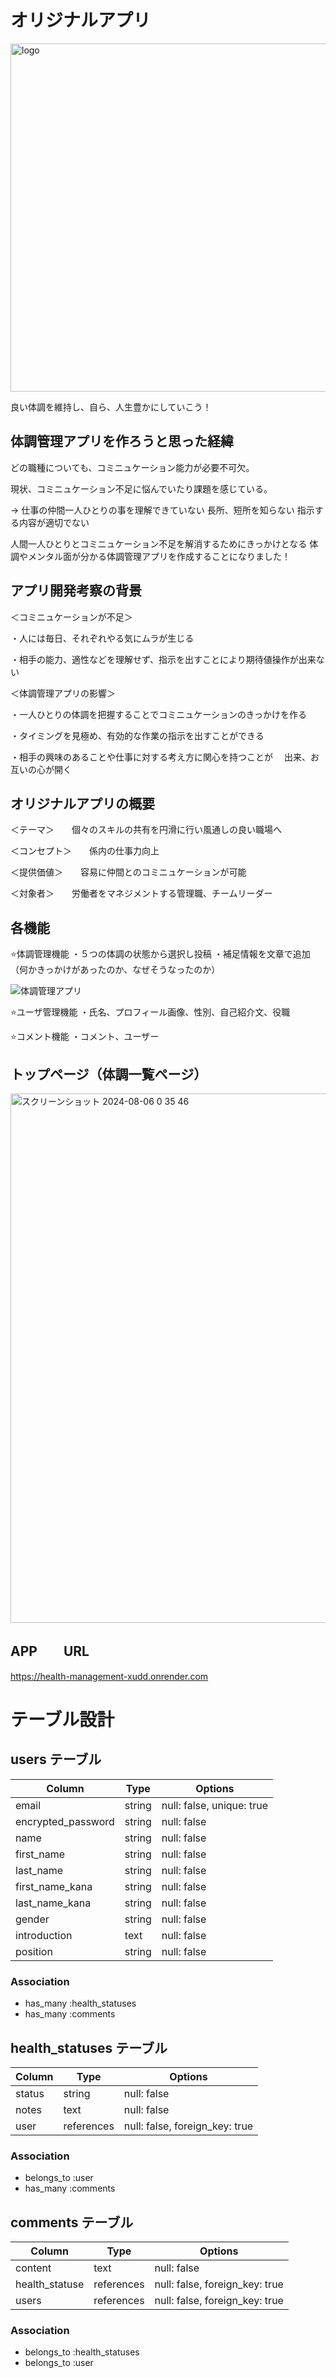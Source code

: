 # オリジナルアプリ

<img width="557" alt="logo" src="https://github.com/user-attachments/assets/f01be728-5b13-403c-87a3-a3c1be9dba3e">

良い体調を維持し、自ら、人生豊かにしていこう！



## 体調管理アプリを作ろうと思った経緯

どの職種についても、コミニュケーション能力が必要不可欠。

現状、コミニュケーション不足に悩んでいたり課題を感じている。

→
仕事の仲間一人ひとりの事を理解できていない
長所、短所を知らない
指示する内容が適切でない

人間一人ひとりとコミニュケーション不足を解消するためにきっかけとなる
体調やメンタル面が分かる体調管理アプリを作成することになりました！



## アプリ開発考察の背景
＜コミニュケーションが不足＞

・人には毎日、それぞれやる気にムラが生じる

・相手の能力、適性などを理解せず、指示を出すことにより期待値操作が出来ない

＜体調管理アプリの影響＞

・一人ひとりの体調を把握することでコミニュケーションのきっかけを作る

・タイミングを見極め、有効的な作業の指示を出すことができる

・相手の興味のあることや仕事に対する考え方に関心を持つことが
　出来、お互いの心が開く

 

## オリジナルアプリの概要

＜テーマ＞　　個々のスキルの共有を円滑に行い風通しの良い職場へ

＜コンセプト＞　　係内の仕事力向上

＜提供価値＞　　容易に仲間とのコミニュケーションが可能

＜対象者＞　　労働者をマネジメントする管理職、チームリーダー



## 各機能
⭐️体調管理機能
・５つの体調の状態から選択し投稿
・補足情報を文章で追加
（何かきっかけがあったのか、なぜそうなったのか）　

![体調管理アプリ](https://github.com/user-attachments/assets/0cd8190d-019a-4f7a-ba67-6e345fa7cd0c)



⭐️ユーザ管理機能
・氏名、プロフィール画像、性別、自己紹介文、役職


⭐️コメント機能
・コメント、ユーザー

## トップページ（体調一覧ページ）
<img width="847" alt="スクリーンショット 2024-08-06 0 35 46" src="https://github.com/user-attachments/assets/fa7f4872-f15a-4c44-aa31-8812d8ad5133">

## APP　　URL
https://health-management-xudd.onrender.com



# テーブル設計

## users テーブル

| Column             | Type   | Options                   |
| ------------------ | ------ | ------------------------- |
| email              | string | null: false, unique: true |
| encrypted_password | string | null: false               |
| name               | string | null: false               |
| first_name         | string | null: false               |
| last_name          | string | null: false               |
| first_name_kana    | string | null: false               |
| last_name_kana     | string | null: false               |
| gender             | string | null: false               |
| introduction       | text   | null: false               | 
| position           | string | null: false               |

### Association

* has_many :health_statuses
* has_many :comments


## health_statuses テーブル

| Column             | Type       | Options                        |
| ------------------ | ---------- | ------------------------------ |
| status             | string     | null: false                    |
| notes              | text       | null: false                    |
| user               | references | null: false, foreign_key: true |

### Association

- belongs_to :user
- has_many :comments

## comments テーブル

| Column             | Type        | Options                        |
| ------------------ | ----------- | ------------------------------ |
| content            | text        | null: false                    |
| health_statuse     | references  | null: false, foreign_key: true |
| users              | references  | null: false, foreign_key: true |

### Association

- belongs_to :health_statuses
- belongs_to :user
